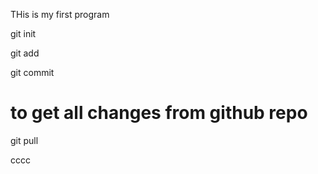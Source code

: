 THis is my first program 

git init

git add

git commit


# to get all changes from github repo
git pull

cccc